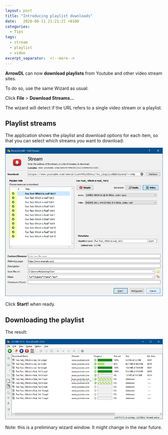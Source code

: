 ```yaml
---
layout: post
title: "Introducing playlist downloads"
date:   2020-08-11 21:21:21 +0100
categories:
  - Tips
tags:
  - stream
  - playlist
  - video 
excerpt_separator:  <!--more-->
---
```


**ArrowDL** can now **download playlists** from Youtube and other video stream sites.

To do so, use the same Wizard as usual:

Click **File** > **Download Streams...**
    
    
The wizard will detect if the URL refers to a single video stream or a playlist. 

## Playlist streams

The application shows the playlist and download options for each item, so that you can select which streams you want to download:


![Playlist Wizard](/assets/images/2.0/playlist_dialog_01.png)

Click **Start!** when ready.


## Downloading the playlist

The result:

![Downloading the playlist](/assets/images/2.0/playlist_dialog_02.png)


Note: this is a preliminary wizard window. It might change in the near future.
